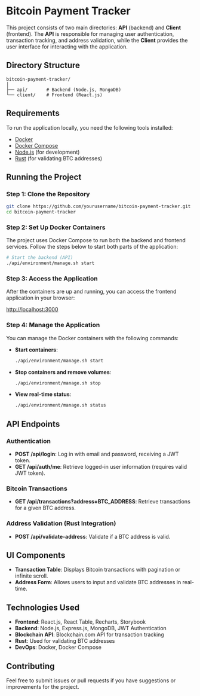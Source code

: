 # Bitcoin Payment Tracker

This project consists of two main directories: **API** (backend) and **Client** (frontend). The **API** is responsible for managing user authentication, transaction tracking, and address validation, while the **Client** provides the user interface for interacting with the application.

## Directory Structure

```
bitcoin-payment-tracker/
│
├── api/       # Backend (Node.js, MongoDB)
└── client/    # Frontend (React.js)
```

## Requirements

To run the application locally, you need the following tools installed:

- [Docker](https://www.docker.com/get-started)
- [Docker Compose](https://docs.docker.com/compose/install/)
- [Node.js](https://nodejs.org/) (for development)
- [Rust](https://www.rust-lang.org/tools/install) (for validating BTC addresses)

## Running the Project

### Step 1: Clone the Repository

```bash
git clone https://github.com/yourusername/bitcoin-payment-tracker.git
cd bitcoin-payment-tracker
```

### Step 2: Set Up Docker Containers

The project uses Docker Compose to run both the backend and frontend services. Follow the steps below to start both parts of the application:

```bash
# Start the backend (API)
./api/environment/manage.sh start
```

### Step 3: Access the Application

After the containers are up and running, you can access the frontend application in your browser:

[http://localhost:3000](http://localhost:3000)

### Step 4: Manage the Application

You can manage the Docker containers with the following commands:

- **Start containers**:

  ```bash
  ./api/environment/manage.sh start
  ```

- **Stop containers and remove volumes**:

  ```bash
  ./api/environment/manage.sh stop
  ```

- **View real-time status**:

  ```bash
  ./api/environment/manage.sh status
  ```

## API Endpoints

### Authentication

- **POST /api/login**: Log in with email and password, receiving a JWT token.
- **GET /api/auth/me**: Retrieve logged-in user information (requires valid JWT token).

### Bitcoin Transactions

- **GET /api/transactions?address=BTC_ADDRESS**: Retrieve transactions for a given BTC address.

### Address Validation (Rust Integration)

- **POST /api/validate-address**: Validate if a BTC address is valid.

## UI Components

- **Transaction Table**: Displays Bitcoin transactions with pagination or infinite scroll.
- **Address Form**: Allows users to input and validate BTC addresses in real-time.

## Technologies Used

- **Frontend**: React.js, React Table, Recharts, Storybook
- **Backend**: Node.js, Express.js, MongoDB, JWT Authentication
- **Blockchain API**: Blockchain.com API for transaction tracking
- **Rust**: Used for validating BTC addresses
- **DevOps**: Docker, Docker Compose

## Contributing

Feel free to submit issues or pull requests if you have suggestions or improvements for the project.
